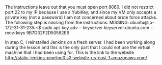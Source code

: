 The instructions leave out that you must open port 8080. I did not restrict port 22 to my IP because I use a YubiKey, and since my VM only accepts a private key (not a password) I am not concerned about brute force attacks. The following step is missing from the instructions.
MISSING: ubuntu@ip-172-31-31-235:~$ sudo apt-key adv --keyserver keyserver.ubuntu.com --recv-keys 9B7D32F2D50582E6

In step C, I reinstalled Jenkins on a fresh server. I had been working along during the lesson and this is the only part that I could not use the virtual machine that I had been using for. This is the link to the website http://static-jenkins-pipeline0.s3-website-us-east-1.amazonaws.com/
